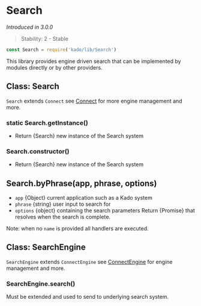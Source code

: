 # Search
*Introduced in 3.0.0*
> Stability: 2 - Stable
```js
const Search = require('kado/lib/Search')
```
This library provides engine driven search that can be implemented by modules
directly or by other providers.

## Class: Search
`Search` extends `Connect` see [Connect](Connect.md) for more engine
management and more.

### static Search.getInstance()
* Return {Search} new instance of the Search system

### Search.constructor()
* Return {Search} new instance of the Search system

## Search.byPhrase(app, phrase, options)
* `app` {Object} current application such as a Kado system
* `phrase` {string} user input to search for
* `options` {object} containing the search parameters
Return {Promise} that resolves when the search is complete.

Note: when no `name` is provided all handlers are executed.

## Class: SearchEngine
`SearchEngine` extends `ConnectEngine` see
[ConnectEngine](Connect.md#class-connectengine) for engine management and more.

### SearchEngine.search()
Must be extended and used to send to underlying search system.
